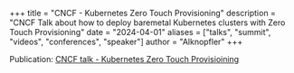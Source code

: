 
+++
title = "CNCF - Kubernetes Zero Touch Provisioning"
description = "CNCF Talk about how to deploy baremetal Kubernetes clusters with Zero Touch Provisioning"
date = "2024-04-01"
aliases = ["talks", "summit", "videos", "conferences", "speaker"]
author = "Alknopfler"
+++

Publication: [CNCF talk - Kubernetes Zero Touch Provisioining](https://www.youtube.com/watch?v=7tDU1tj-YQY&ab_channel=CloudNativeIberia)

